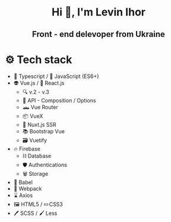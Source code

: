 <h1 align="center">Hi 👋, I'm Levin Ihor</h1>
<h2 align="center">Front - end delevoper from Ukraine</h2>

# ⚙️ Tech stack
 - 🤖 Typescript / 🧩 JavaScript (ES6+)
 -  👽 Vue.js / 🐢 React.js
	 - 🔍 v.2 - v.3
	 - 📖 API - Composition / Options
	 - 🛻 Vue Router
	 - 📦 VueX
	 - 📡 Nuxt.js SSR
	 - 📚 Bootstrap Vue
	 - 🗃 Vuetify
- 🔥 Firebase
	- ⛓ Database
	- 🛡 Authentications
	- 🗑 Storage
-  📐 Babel
- 📏 Webpack
- ⌛️ Axios
- 🖼 HTML5 / ✏️CSS3
- 🖊 SCSS / 🖌 Less
